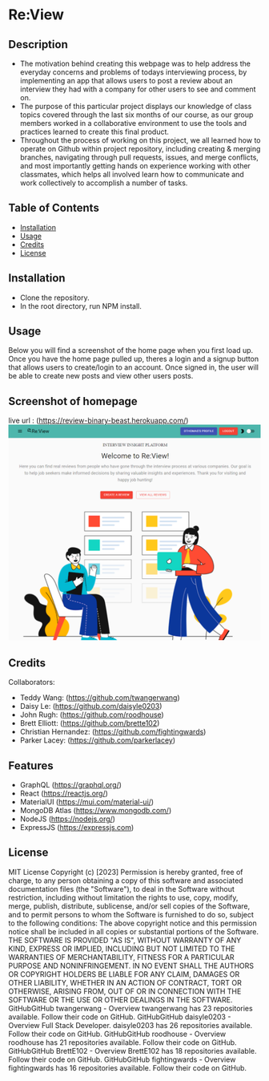 # Re:View

## Description

- The motivation behind creating this webpage was to help address the everyday concerns and problems of todays interviewing process, by implementing an app that allows users to post a review about an interview they had with a company for other users to see and comment on.
- The purpose of this particular project displays our knowledge of class topics covered through the last six months of our course, as our group members worked in a collaborative environment to use the tools and practices learned to create this final product.
- Throughout the process of working on this project, we all learned how to operate on Github within project repository, including creating & merging branches, navigating through pull requests, issues, and merge conflicts, and most importantly getting hands on experience working with other classmates, which helps all involved learn how to communicate and work collectively to accomplish a number of tasks.

## Table of Contents

- [Installation](#installation)
- [Usage](#usage)
- [Credits](#credits)
- [License](#license)

## Installation

- Clone the repository.
- In the root directory, run NPM install.

## Usage

Below you will find a screenshot of the home page when you first load up. Once you have the home page pulled up,
theres a login and a signup button that allows users to create/login to an account.
Once signed in, the user will be able to create new posts and view other users posts.

## Screenshot of homepage
live url : (https://review-binary-beast.herokuapp.com/)
![homepage](img\homepage.PNG)
## Credits

Collaborators:

- Teddy Wang: (https://github.com/twangerwang)
- Daisy Le: (https://github.com/daisyle0203)
- John Rugh: (https://github.com/roodhouse)
- Brett Elliott: (https://github.com/brette102)
- Christian Hernandez: (https://github.com/fightingwards)
- Parker Lacey: (https://github.com/parkerlacey)

## Features

- GraphQL (https://graphql.org/)
- React (https://reactjs.org/)
- MaterialUI (https://mui.com/material-ui/)
- MongoDB Atlas (https://www.mongodb.com/)
- NodeJS (https://nodejs.org/)
- ExpressJS (https://expressjs.com)

## License

MIT License
Copyright (c) [2023]
Permission is hereby granted, free of charge, to any person obtaining a copy
of this software and associated documentation files (the "Software"), to deal
in the Software without restriction, including without limitation the rights
to use, copy, modify, merge, publish, distribute, sublicense, and/or sell
copies of the Software, and to permit persons to whom the Software is
furnished to do so, subject to the following conditions:
The above copyright notice and this permission notice shall be included in all
copies or substantial portions of the Software.
THE SOFTWARE IS PROVIDED "AS IS", WITHOUT WARRANTY OF ANY KIND, EXPRESS OR
IMPLIED, INCLUDING BUT NOT LIMITED TO THE WARRANTIES OF MERCHANTABILITY,
FITNESS FOR A PARTICULAR PURPOSE AND NONINFRINGEMENT. IN NO EVENT SHALL THE
AUTHORS OR COPYRIGHT HOLDERS BE LIABLE FOR ANY CLAIM, DAMAGES OR OTHER
LIABILITY, WHETHER IN AN ACTION OF CONTRACT, TORT OR OTHERWISE, ARISING FROM,
OUT OF OR IN CONNECTION WITH THE SOFTWARE OR THE USE OR OTHER DEALINGS IN THE
SOFTWARE.
GitHubGitHub
twangerwang - Overview
twangerwang has 23 repositories available. Follow their code on GitHub.
GitHubGitHub
daisyle0203 - Overview
Full Stack Developer. daisyle0203 has 26 repositories available. Follow their code on GitHub.
GitHubGitHub
roodhouse - Overview
roodhouse has 21 repositories available. Follow their code on GitHub.
GitHubGitHub
BrettE102 - Overview
BrettE102 has 18 repositories available. Follow their code on GitHub.
GitHubGitHub
fightingwards - Overview
fightingwards has 16 repositories available. Follow their code on GitHub.

